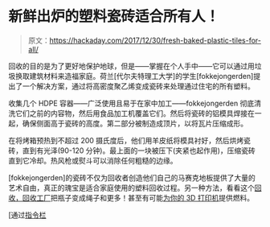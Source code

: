 # 新鲜出炉的塑料瓷砖适合所有人！

> 原文：<https://hackaday.com/2017/12/30/fresh-baked-plastic-tiles-for-all/>

回收的目的是为了更好地保护地球，但是——掌握在个人手中——它可以通过用垃圾换取建筑材料来造福家庭。荷兰[代尔夫特理工大学]的学生[fokkejongerden]提出了一个解决方案，通过将高密度聚乙烯变成瓷砖来处理通过住宅的所有塑料。

收集几个 HDPE 容器——广泛使用且易于在家中加工——fokkejongerden 彻底清洗它们之前的内容物，然后用食品加工机覆盖它们。然后将瓷砖的铝模具焊接在一起，确保侧面高于瓷砖的高度。第二部分被制造成顶片，以将瓦片压缩成形。

在将烤箱预热到不超过 200 摄氏度后，他们用羊皮纸将模具衬好，然后烘烤瓷砖，直到有光泽(90-120 分钟)。最上面的一块被压下(夹紧也起作用)，压缩瓷砖直到它冷却。热风枪或熨斗可以消除任何粗糙的边缘。

[fokkejongerden]的瓷砖不仅为回收者创造他们自己的马赛克地板提供了大量的艺术自由，真正的瑰宝是适合家庭使用的塑料回收过程。另一种方法，看看这个[回收，回收工厂](https://hackaday.com/2015/09/02/recycled-factory-recycles-soda-bottles/)把瓶子变成绳子和更多！甚至有可能[为你的 3D 打印机](https://hackaday.com/2010/08/05/recyclebot-digests-milk-jugs-to-feed-makerbot/)提供燃料。

[通过[指令栏](http://www.instructables.com/)